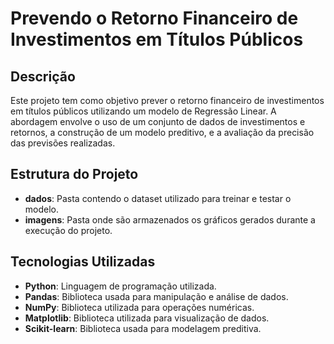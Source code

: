 # Prevendo o Retorno Financeiro de Investimentos em Títulos Públicos

## Descrição

Este projeto tem como objetivo prever o retorno financeiro de investimentos em títulos públicos utilizando um modelo de Regressão Linear. A abordagem envolve o uso de um conjunto de dados de investimentos e retornos, a construção de um modelo preditivo, e a avaliação da precisão das previsões realizadas.

## Estrutura do Projeto

- **dados**: Pasta contendo o dataset utilizado para treinar e testar o modelo.
- **imagens**: Pasta onde são armazenados os gráficos gerados durante a execução do projeto.

## Tecnologias Utilizadas

- **Python**: Linguagem de programação utilizada.
- **Pandas**: Biblioteca usada para manipulação e análise de dados.
- **NumPy**: Biblioteca utilizada para operações numéricas.
- **Matplotlib**: Biblioteca utilizada para visualização de dados.
- **Scikit-learn**: Biblioteca usada para modelagem preditiva.
